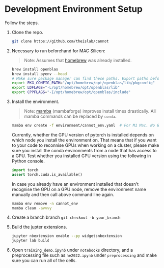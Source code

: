 # Development Environment Setup

Follow the steps.

1. Clone the repo.

   ```bash
   git clone https://github.com/theislab/cannot
   ```

2. Necessary to run beforehand for MAC Silicon:

   > Note: Assumes that [homebrew](https://brew.sh) was already installed.

   ```bash
   brew install openblas
   brew install pyenv --head
   # Make sure package manager can find these paths. Export paths before the installation.
   export PKG_CONFIG_PATH="/opt/homebrew/opt/openblas/lib/pkgconfig"
   export LDFLAGS="-L/opt/homebrew/opt/openblas/lib"
   export CPPFLAGS="-I/opt/homebrew/opt/openblas/include"
   ```

3. Install the environment.

   > Note: [mamba](https://github.com/conda-forge/miniforge) (mambaforge) improves install times drastically.
   > All mamba commands can be replaced by `conda`.

   ```bash
   mamba env create -f environment/cannot_env.yaml  # For M1 Mac. No GPU support.
   ```

   Currently, whether the GPU version of pytorch is installed depends on which node you install the environment on. That means that if you want to your code to reconnise GPUs when working on a cluster, please make sure you install the conda environments from a node that has access to a GPU. Test whether you installed GPU version using the following
   in Python console.

   ```python
   import torch
   assert torch.cuda.is_available()
   ```

   In case you already have an environment installed that doesn't recognise the GPU on a GPU node, remove the environment name manually and then call above command line again.

   ```bash
   mamba env remove -n cannot_env
   mamba clean -avvvy
   ```

4. Create a branch branch `git checkout -b your_branch`

5. Build the jupter extensions.

   ```bash
   jupyter nbextension enable --py widgetsnbextension
   jupyter lab build
   ```

6. Open `training_demo.ipynb` under `notebooks` directory, and a preprocessing file such as `he2022.ipynb` under `preprocessing` and make sure you can run all of the cells.
